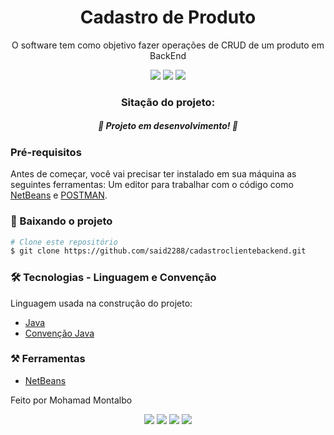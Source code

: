 
<h1 align="center">Cadastro de Produto</h1>

<p align="center">O software tem como objetivo fazer operações de CRUD de um produto em BackEnd</p>

<div align="center">
<img src="https://img.shields.io/badge/-SpringBoot-critical"/>
<img src="https://img.shields.io/badge/-Java-informational"/>
<img src="https://img.shields.io/badge/License-MIT-blue"/>
</div>

<h3 align="center">Sitação do projeto:</h3>
<h5 align="center">🚀 Projeto em desenvolvimento! 🚀</h5>


### Pré-requisitos

Antes de começar, você vai precisar ter instalado em sua máquina as seguintes ferramentas:
Um editor para trabalhar com o código como [NetBeans](https://netbeans.apache.org/download/index.html)
e [POSTMAN](https://www.postman.com/).


### 🎲 Baixando o projeto

```bash
# Clone este repositório
$ git clone https://github.com/said2288/cadastroclientebackend.git
```

### 🛠 Tecnologias - Linguagem e Convenção

Linguagem usada na construção do projeto:

- [Java](https://docs.oracle.com/javase/8/docs/)
- [Convenção Java](https://en.wikibooks.org/wiki/Java_Programming/Coding_conventions)


### ⚒️ Ferramentas

- [NetBeans](https://netbeans.apache.org/download/index.html)

Feito por Mohamad Montalbo

<div align="center"><img src="https://img.shields.io/badge/(19) 983999224-25D366?&style=for-the-badge&logo=whatsapp&logoColor=white"/>
<img src="https://img.shields.io/badge/Mohamad Montalbo-%230077B5.svg?&style=for-the-badge&logo=linkedin&logoColor=white"/>
<img src="https://img.shields.io/badge/montalbo005@gmail.com-D14836?&style=for-the-badge&logo=gmail&logoColor=white"/>
<img src="https://img.shields.io/badge/said2288@hotmail.com-0078D4?logo=microsoft-outlook&logoColor=white&style=for-the-badge"/>
</div>
